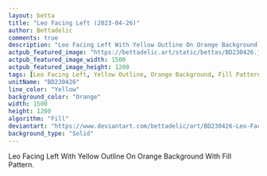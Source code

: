 ```yaml
---
layout: betta
title: "Leo Facing Left (2023-04-26)"
author: Bettadelic
comments: true
description: "Leo Facing Left With Yellow Outline On Orange Background With Fill Pattern."
actpub_featured_image: "https://bettadelic.art/static/bettas/BD230426.jpg"
actpub_featured_image_width: 1500
actpub_featured_image_height: 1200
tags: [Leo Facing Left, Yellow Outline, Orange Background, Fill Pattern, April 2023]
unitName: "BD230426"
line_color: "Yellow"
background_color: "Orange"
width: 1500
height: 1200
algorithm: "Fill"
deviantart: "https://www.deviantart.com/bettadelic/art/BD230426-Leo-Facing-Left-2023-04-26-959865091"
background_type: "Solid"
---
```


Leo Facing Left With Yellow Outline On Orange Background With Fill Pattern.
